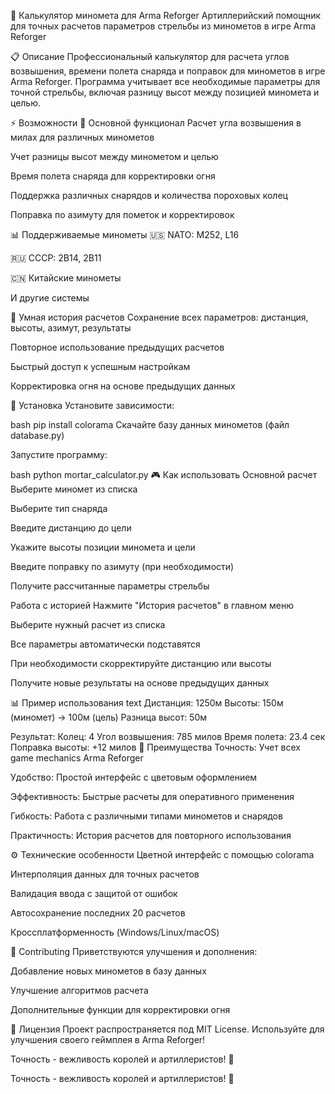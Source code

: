 🎯 Калькулятор миномета для Arma Reforger
Артиллерийский помощник для точных расчетов параметров стрельбы из минометов в игре Arma Reforger

📋 Описание
Профессиональный калькулятор для расчета углов возвышения, времени полета снаряда и поправок для минометов в игре Arma Reforger. Программа учитывает все необходимые параметры для точной стрельбы, включая разницу высот между позицией миномета и целью.

⚡ Возможности
🎯 Основной функционал
Расчет угла возвышения в милах для различных минометов

Учет разницы высот между минометом и целью

Время полета снаряда для корректировки огня

Поддержка различных снарядов и количества пороховых колец

Поправка по азимуту для пометок и корректировок

📊 Поддерживаемые минометы
🇺🇸 NATO: M252, L16

🇷🇺 СССР: 2B14, 2B11

🇨🇳 Китайские минометы

И другие системы

💾 Умная история расчетов
Сохранение всех параметров: дистанция, высоты, азимут, результаты

Повторное использование предыдущих расчетов

Быстрый доступ к успешным настройкам

Корректировка огня на основе предыдущих данных

🚀 Установка
Установите зависимости:

bash
pip install colorama
Скачайте базу данных минометов (файл database.py)

Запустите программу:

bash
python mortar_calculator.py
🎮 Как использовать
Основной расчет
Выберите миномет из списка

Выберите тип снаряда

Введите дистанцию до цели

Укажите высоты позиции миномета и цели

Введите поправку по азимуту (при необходимости)

Получите рассчитанные параметры стрельбы

Работа с историей
Нажмите "История расчетов" в главном меню

Выберите нужный расчет из списка

Все параметры автоматически подставятся

При необходимости скорректируйте дистанцию или высоты

Получите новые результаты на основе предыдущих данных

📊 Пример использования
text
Дистанция: 1250м
Высоты: 150м (миномет) -> 100м (цель)
Разница высот: 50м

Результат:
Колец: 4
Угол возвышения: 785 милов
Время полета: 23.4 сек
Поправка высоты: +12 милов
🎯 Преимущества
Точность: Учет всех game mechanics Arma Reforger

Удобство: Простой интерфейс с цветовым оформлением

Эффективность: Быстрые расчеты для оперативного применения

Гибкость: Работа с различными типами минометов и снарядов

Практичность: История расчетов для повторного использования

⚙️ Технические особенности
Цветной интерфейс с помощью colorama

Интерполяция данных для точных расчетов

Валидация ввода с защитой от ошибок

Автосохранение последних 20 расчетов

Кроссплатформенность (Windows/Linux/macOS)

🤝 Contributing
Приветствуются улучшения и дополнения:

Добавление новых минометов в базу данных

Улучшение алгоритмов расчета

Дополнительные функции для корректировки огня

📝 Лицензия
Проект распространяется под MIT License. Используйте для улучшения своего геймплея в Arma Reforger!

Точность - вежливость королей и артиллеристов! 🎯

Точность - вежливость королей и артиллеристов! 🎯
